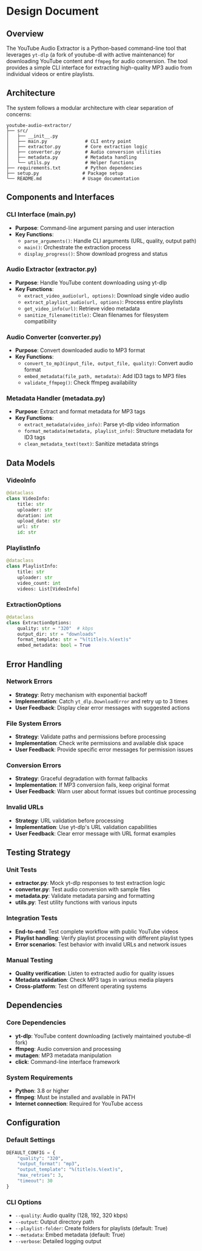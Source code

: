 # Design Document

## Overview

The YouTube Audio Extractor is a Python-based command-line tool that leverages `yt-dlp` (a fork of youtube-dl with active maintenance) for downloading YouTube content and `ffmpeg` for audio conversion. The tool provides a simple CLI interface for extracting high-quality MP3 audio from individual videos or entire playlists.

## Architecture

The system follows a modular architecture with clear separation of concerns:

```
youtube-audio-extractor/
├── src/
│   ├── __init__.py
│   ├── main.py              # CLI entry point
│   ├── extractor.py         # Core extraction logic
│   ├── converter.py         # Audio conversion utilities
│   ├── metadata.py          # Metadata handling
│   └── utils.py             # Helper functions
├── requirements.txt         # Python dependencies
├── setup.py                # Package setup
└── README.md               # Usage documentation
```

## Components and Interfaces

### CLI Interface (main.py)
- **Purpose**: Command-line argument parsing and user interaction
- **Key Functions**:
  - `parse_arguments()`: Handle CLI arguments (URL, quality, output path)
  - `main()`: Orchestrate the extraction process
  - `display_progress()`: Show download progress and status

### Audio Extractor (extractor.py)
- **Purpose**: Handle YouTube content downloading using yt-dlp
- **Key Functions**:
  - `extract_video_audio(url, options)`: Download single video audio
  - `extract_playlist_audio(url, options)`: Process entire playlists
  - `get_video_info(url)`: Retrieve video metadata
  - `sanitize_filename(title)`: Clean filenames for filesystem compatibility

### Audio Converter (converter.py)
- **Purpose**: Convert downloaded audio to MP3 format
- **Key Functions**:
  - `convert_to_mp3(input_file, output_file, quality)`: Convert audio format
  - `embed_metadata(file_path, metadata)`: Add ID3 tags to MP3 files
  - `validate_ffmpeg()`: Check ffmpeg availability

### Metadata Handler (metadata.py)
- **Purpose**: Extract and format metadata for MP3 tags
- **Key Functions**:
  - `extract_metadata(video_info)`: Parse yt-dlp video information
  - `format_metadata(metadata, playlist_info)`: Structure metadata for ID3 tags
  - `clean_metadata_text(text)`: Sanitize metadata strings

## Data Models

### VideoInfo
```python
@dataclass
class VideoInfo:
    title: str
    uploader: str
    duration: int
    upload_date: str
    url: str
    id: str
```

### PlaylistInfo
```python
@dataclass
class PlaylistInfo:
    title: str
    uploader: str
    video_count: int
    videos: List[VideoInfo]
```

### ExtractionOptions
```python
@dataclass
class ExtractionOptions:
    quality: str = "320"  # kbps
    output_dir: str = "downloads"
    format_template: str = "%(title)s.%(ext)s"
    embed_metadata: bool = True
```

## Error Handling

### Network Errors
- **Strategy**: Retry mechanism with exponential backoff
- **Implementation**: Catch `yt_dlp.DownloadError` and retry up to 3 times
- **User Feedback**: Display clear error messages with suggested actions

### File System Errors
- **Strategy**: Validate paths and permissions before processing
- **Implementation**: Check write permissions and available disk space
- **User Feedback**: Provide specific error messages for permission issues

### Conversion Errors
- **Strategy**: Graceful degradation with format fallbacks
- **Implementation**: If MP3 conversion fails, keep original format
- **User Feedback**: Warn user about format issues but continue processing

### Invalid URLs
- **Strategy**: URL validation before processing
- **Implementation**: Use yt-dlp's URL validation capabilities
- **User Feedback**: Clear error message with URL format examples

## Testing Strategy

### Unit Tests
- **extractor.py**: Mock yt-dlp responses to test extraction logic
- **converter.py**: Test audio conversion with sample files
- **metadata.py**: Validate metadata parsing and formatting
- **utils.py**: Test utility functions with various inputs

### Integration Tests
- **End-to-end**: Test complete workflow with public YouTube videos
- **Playlist handling**: Verify playlist processing with different playlist types
- **Error scenarios**: Test behavior with invalid URLs and network issues

### Manual Testing
- **Quality verification**: Listen to extracted audio for quality issues
- **Metadata validation**: Check MP3 tags in various media players
- **Cross-platform**: Test on different operating systems

## Dependencies

### Core Dependencies
- **yt-dlp**: YouTube content downloading (actively maintained youtube-dl fork)
- **ffmpeg**: Audio conversion and processing
- **mutagen**: MP3 metadata manipulation
- **click**: Command-line interface framework

### System Requirements
- **Python**: 3.8 or higher
- **ffmpeg**: Must be installed and available in PATH
- **Internet connection**: Required for YouTube access

## Configuration

### Default Settings
```python
DEFAULT_CONFIG = {
    "quality": "320",
    "output_format": "mp3",
    "output_template": "%(title)s.%(ext)s",
    "max_retries": 3,
    "timeout": 30
}
```

### CLI Options
- `--quality`: Audio quality (128, 192, 320 kbps)
- `--output`: Output directory path
- `--playlist-folder`: Create folders for playlists (default: True)
- `--metadata`: Embed metadata (default: True)
- `--verbose`: Detailed logging output
